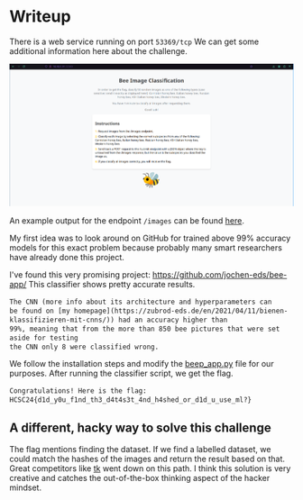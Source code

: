 # Writeup

There is a web service running on port `53369/tcp`
We can get some additional information here about the challenge.

![](screenshots/web.png)

An example output for the endpoint `/images` can be found [here](workdir/images.json).

My first idea was to look around on GitHub for trained above 99% accuracy models for this exact problem because probably many smart researchers have already done this project.

I've found this very promising project: https://github.com/jochen-eds/bee-app/
This classifier shows pretty accurate results.
```
The CNN (more info about its architecture and hyperparameters can 
be found on [my homepage](https://zubrod-eds.de/en/2021/04/11/bienen-klassifizieren-mit-cnns/)) had an accuracy higher than
99%, meaning that from the more than 850 bee pictures that were set aside for testing 
the CNN only 8 were classified wrong.
```

We follow the installation steps and modify the [beep_app.py](workdir/bee_app.py) file for our purposes.
After running the classifier script, we get the flag.

```
Congratulations! Here is the flag: HCSC24{d1d_y0u_f1nd_th3_d4t4s3t_4nd_h4shed_or_d1d_u_use_ml?}
```

## A different, hacky way to solve this challenge

The flag mentions finding the dataset. If we find a labelled dataset, we could match the hashes of the images and return the result based on that.
Great competitors like [tk](https://tkh4ck.github.io/ctf/2024/hcsc/misc/2be2bee/) went down on this path. I think this solution is very creative and catches the out-of-the-box thinking aspect of the hacker mindset.